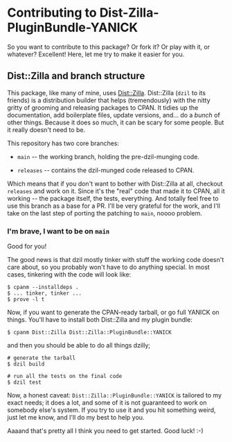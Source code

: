 
# Contributing to Dist-Zilla-PluginBundle-YANICK

So you want to contribute to this package? Or fork it? Or play with it, or
whatever? Excellent! Here, let me try to make it easier for you.

## Dist::Zilla and branch structure

This package, like many of mine, uses [Dist::Zilla](https://metacpan.org/dist/Dist-Zilla).
Dist::Zilla (`dzil` to its friends) is a distribution builder 
that helps (tremendously) with the nitty gritty of grooming 
and releasing packages to CPAN. It tidies up the
documentation, add boilerplate files, update versions,
and... do a *bunch* of other things. Because it does so
much, it can be scary for some people. But it really doesn't need
to be. 

This repository has two core branches:

* `main` -- the working branch, holding the pre-dzil-munging code. 

* `releases` -- contains the dzil-munged code released to
CPAN.

Which means that if you don't want to bother with
Dist::Zilla at all, checkout `releases` and work on it.
Since it's the "real" code that made it to CPAN, all it
working -- the package itself, the tests, everything. And
totally feel free to use this branch as a base for a PR.
I'll be very grateful for the work, and I'll take on the last
step of porting the patching to `main`, noooo problem.

### I'm brave, I want to be on `main`

Good for you! 

The good news is that dzil mostly tinker with stuff the 
working code doesn't care about, so you probably won't have
to do anything special. In most cases, tinkering with the
code will look like:

    $ cpanm --installdeps . 
    $ ... tinker, tinker ...
    $ prove -l t 

Now, if you want to generate the CPAN-ready tarball, or go
full YANICK on things. You'll have to install both
Dist::Zilla and my plugin bundle:

    $ cpanm Dist::Zilla Dist::Zilla::PluginBundle::YANICK

and then you should be able to do all things dzilly;

    # generate the tarball 
    $ dzil build 

    # run all the tests on the final code 
    $ dzil test 

Now, a honest caveat: `Dist::Zilla::PluginBundle::YANICK` is
tailored to my exact needs; it does a lot, and some of it
is not guaranteed to work on somebody else's system. If you
try to use it and you hit something weird, just let me know,
and I'll do my best to help you.

Aaaand that's pretty all I think you need to get started. Good luck! :-)
